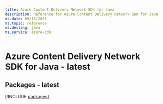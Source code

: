 ```yaml
---
title: Azure Content Delivery Network SDK for Java
description: Reference for Azure Content Delivery Network SDK for Java
ms.date: 09/15/2025
ms.topic: reference
ms.devlang: java
ms.service: azure-cdn
---
```

# Azure Content Delivery Network SDK for Java - latest
## Packages - latest
[!INCLUDE [packages](content-delivery-network-index.md)]